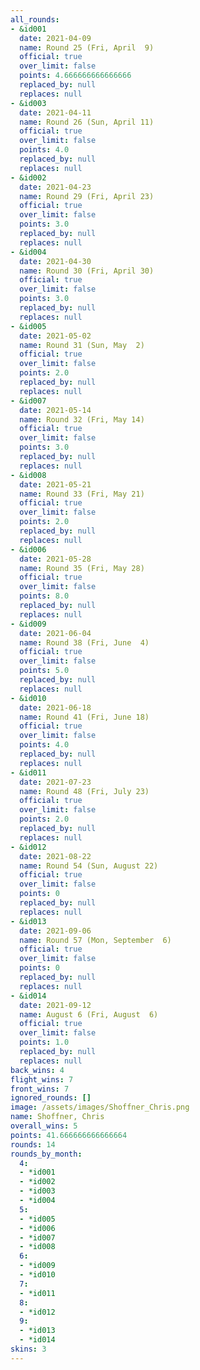 ```yaml
---
all_rounds:
- &id001
  date: 2021-04-09
  name: Round 25 (Fri, April  9)
  official: true
  over_limit: false
  points: 4.666666666666666
  replaced_by: null
  replaces: null
- &id003
  date: 2021-04-11
  name: Round 26 (Sun, April 11)
  official: true
  over_limit: false
  points: 4.0
  replaced_by: null
  replaces: null
- &id002
  date: 2021-04-23
  name: Round 29 (Fri, April 23)
  official: true
  over_limit: false
  points: 3.0
  replaced_by: null
  replaces: null
- &id004
  date: 2021-04-30
  name: Round 30 (Fri, April 30)
  official: true
  over_limit: false
  points: 3.0
  replaced_by: null
  replaces: null
- &id005
  date: 2021-05-02
  name: Round 31 (Sun, May  2)
  official: true
  over_limit: false
  points: 2.0
  replaced_by: null
  replaces: null
- &id007
  date: 2021-05-14
  name: Round 32 (Fri, May 14)
  official: true
  over_limit: false
  points: 3.0
  replaced_by: null
  replaces: null
- &id008
  date: 2021-05-21
  name: Round 33 (Fri, May 21)
  official: true
  over_limit: false
  points: 2.0
  replaced_by: null
  replaces: null
- &id006
  date: 2021-05-28
  name: Round 35 (Fri, May 28)
  official: true
  over_limit: false
  points: 8.0
  replaced_by: null
  replaces: null
- &id009
  date: 2021-06-04
  name: Round 38 (Fri, June  4)
  official: true
  over_limit: false
  points: 5.0
  replaced_by: null
  replaces: null
- &id010
  date: 2021-06-18
  name: Round 41 (Fri, June 18)
  official: true
  over_limit: false
  points: 4.0
  replaced_by: null
  replaces: null
- &id011
  date: 2021-07-23
  name: Round 48 (Fri, July 23)
  official: true
  over_limit: false
  points: 2.0
  replaced_by: null
  replaces: null
- &id012
  date: 2021-08-22
  name: Round 54 (Sun, August 22)
  official: true
  over_limit: false
  points: 0
  replaced_by: null
  replaces: null
- &id013
  date: 2021-09-06
  name: Round 57 (Mon, September  6)
  official: true
  over_limit: false
  points: 0
  replaced_by: null
  replaces: null
- &id014
  date: 2021-09-12
  name: August 6 (Fri, August  6)
  official: true
  over_limit: false
  points: 1.0
  replaced_by: null
  replaces: null
back_wins: 4
flight_wins: 7
front_wins: 7
ignored_rounds: []
image: /assets/images/Shoffner_Chris.png
name: Shoffner, Chris
overall_wins: 5
points: 41.666666666666664
rounds: 14
rounds_by_month:
  4:
  - *id001
  - *id002
  - *id003
  - *id004
  5:
  - *id005
  - *id006
  - *id007
  - *id008
  6:
  - *id009
  - *id010
  7:
  - *id011
  8:
  - *id012
  9:
  - *id013
  - *id014
skins: 3
---
```

